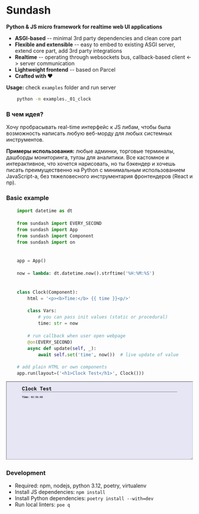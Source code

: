 # Sundash

**Python & JS micro framework for realtime web UI applications**

* **ASGI-based** -- minimal 3rd party dependencies and clean core part
* **Flexible and extensible** -- easy to embed to existing ASGI server, extend core part, add 3rd party integrations
* **Realtime** -- operating through websockets bus, callback-based client <-> server communication
* **Lightweight frontend** -- based on Parcel
* **Crafted with ❤️**


**Usage:** check `examples` folder and run server

```bash
    python -m examples._01_clock
```


### В чем идея?

Хочу пробрасывать real-time интерфейс к JS либам, чтобы была возможность
написать любую веб-морду для любых системных инструментов.

**Примеры использования:** любые админки, торговые терминалы, дашборды мониторинга, тулзы для аналитики.
Все кастомное и интерактивное, что хочется нарисовать, но ты бэкендер и хочешь писать
преимущественно на Python с минимальным использованием JavaScript-а,
без тяжеловесного инструментария фронтендеров (React и пр).


### Basic example

```python
    import datetime as dt

    from sundash import EVERY_SECOND
    from sundash import App
    from sundash import Component
    from sundash import on
    

    app = App()

    now = lambda: dt.datetime.now().strftime('%H:%M:%S')


    class Clock(Component):
        html = '<p><b>Time:</b> {{ time }}<p/>'

        class Vars:
            # you can pass init values (static or procedural)
            time: str = now

        # run callback when user open webpage
        @on(EVERY_SECOND)
        async def update(self, _):
            await self.set('time', now())  # live update of value

    # add plain HTML or own components
    app.run(layout=('<h1>Clock Test</h1>', Clock()))
```

![clock](docs/examples/_02_clock.png "Clock")


### Development

* Required: npm, nodejs, python 3.12, poetry, virtualenv
* Install JS dependencies: `npm install`
* Install Python dependencies: `poetry install --with=dev`
* Run local linters: `poe q`
